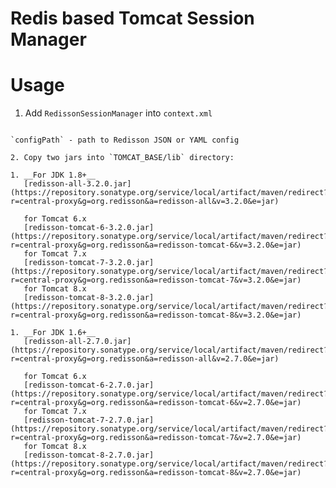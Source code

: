 Redis based Tomcat Session Manager
===

Usage
===
1. Add `RedissonSessionManager` into `context.xml`
   ```xml
<Manager className="org.redisson.tomcat.RedissonSessionManager"
	         configPath="${catalina.base}/redisson.conf" />
   ```
   `configPath` - path to Redisson JSON or YAML config

2. Copy two jars into `TOMCAT_BASE/lib` directory:
  
  1. __For JDK 1.8+__  
      [redisson-all-3.2.0.jar](https://repository.sonatype.org/service/local/artifact/maven/redirect?r=central-proxy&g=org.redisson&a=redisson-all&v=3.2.0&e=jar)
  
      for Tomcat 6.x  
      [redisson-tomcat-6-3.2.0.jar](https://repository.sonatype.org/service/local/artifact/maven/redirect?r=central-proxy&g=org.redisson&a=redisson-tomcat-6&v=3.2.0&e=jar)  
      for Tomcat 7.x  
      [redisson-tomcat-7-3.2.0.jar](https://repository.sonatype.org/service/local/artifact/maven/redirect?r=central-proxy&g=org.redisson&a=redisson-tomcat-7&v=3.2.0&e=jar)  
      for Tomcat 8.x  
      [redisson-tomcat-8-3.2.0.jar](https://repository.sonatype.org/service/local/artifact/maven/redirect?r=central-proxy&g=org.redisson&a=redisson-tomcat-8&v=3.2.0&e=jar)
  
  1. __For JDK 1.6+__  
      [redisson-all-2.7.0.jar](https://repository.sonatype.org/service/local/artifact/maven/redirect?r=central-proxy&g=org.redisson&a=redisson-all&v=2.7.0&e=jar)
  
      for Tomcat 6.x  
      [redisson-tomcat-6-2.7.0.jar](https://repository.sonatype.org/service/local/artifact/maven/redirect?r=central-proxy&g=org.redisson&a=redisson-tomcat-6&v=2.7.0&e=jar)  
      for Tomcat 7.x  
      [redisson-tomcat-7-2.7.0.jar](https://repository.sonatype.org/service/local/artifact/maven/redirect?r=central-proxy&g=org.redisson&a=redisson-tomcat-7&v=2.7.0&e=jar)  
      for Tomcat 8.x  
      [redisson-tomcat-8-2.7.0.jar](https://repository.sonatype.org/service/local/artifact/maven/redirect?r=central-proxy&g=org.redisson&a=redisson-tomcat-8&v=2.7.0&e=jar)

